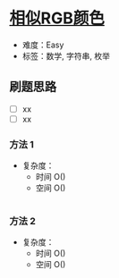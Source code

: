 # [相似RGB颜色](https://leetcode-cn.com/problems/similar-rgb-color/)

- 难度：Easy
- 标签：数学, 字符串, 枚举

## 刷题思路

- [ ] xx
- [ ] xx

### 方法 1

- 复杂度：
    - 时间 O()
    - 空间 O()

``` js

```

### 方法 2

- 复杂度：
    - 时间 O()
    - 空间 O()

``` js

```
